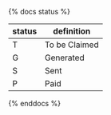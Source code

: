 {% docs status %}

| status         | definition                                       |
|----------------|--------------------------------------------------|
| T              | To be Claimed                                    |
| G              | Generated                                        |
| S              | Sent                                             |
| P              | Paid                                             |

{% enddocs %}